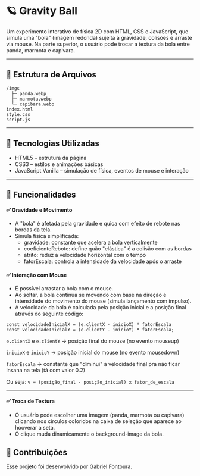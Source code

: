 # 🪐 Gravity Ball

Um experimento interativo de física 2D com HTML, CSS e JavaScript, que simula uma "bola" (imagem redonda) sujeita à gravidade, colisões e arraste via mouse. Na parte superior, o usuário pode trocar a textura da bola entre panda, marmota e capivara.
___
## 📁 Estrutura de Arquivos
```
/imgs
  ├─ panda.webp
  ├─ marmota.webp
  └─ capibara.webp
index.html
style.css
script.js
```
___
## 🧩 Tecnologias Utilizadas
- HTML5 – estrutura da página
- CSS3 – estilos e animações básicas
- JavaScript Vanilla – simulação de física, eventos de mouse e interação
___
## 🚀 Funcionalidades

#### ✅ Gravidade e Movimento
- A "bola" é afetada pela gravidade e quica com efeito de rebote nas bordas da tela.
- Simula física simplificada:
  - gravidade: constante que acelera a bola verticalmente
  - coeficienteRebote: define quão "elástica" é a colisão com as bordas
  - atrito: reduz a velocidade horizontal com o tempo
  - fatorEscala: controla a intensidade da velocidade após o arraste

#### ✅ Interação com Mouse
- É possível arrastar a bola com o mouse.
- Ao soltar, a bola continua se movendo com base na direção e intensidade do movimento do mouse (simula lançamento com impulso).
- A velocidade da bola é calculada pela posição inicial e a posição final através do seguinte código:
```
const velocidadeInicialX = (e.clientX - inicioX) * fatorEscala
const velocidadeInicialY = (e.clientY - inicioY) * fatorEscala;
```
```e.clientX``` e ```e.clientY``` → posição final do mouse (no evento mouseup)

```inicioX``` e ```inicioY``` → posição inicial do mouse (no evento mousedown)

```fatorEscala``` → constante que "diminui" a velocidade final pra não ficar insana na tela (tá com valor 0.2)

Ou seja: ```v = (posição_final - posição_inicial) x fator_de_escala```

___
#### ✅ Troca de Textura
- O usuário pode escolher uma imagem (panda, marmota ou capivara) clicando nos círculos coloridos na caixa de seleção que aparece ao hooverar a seta.
- O clique muda dinamicamente o background-image da bola.

## 💙 Contribuições
Esse projeto foi desenvolvido por Gabriel Fontoura.